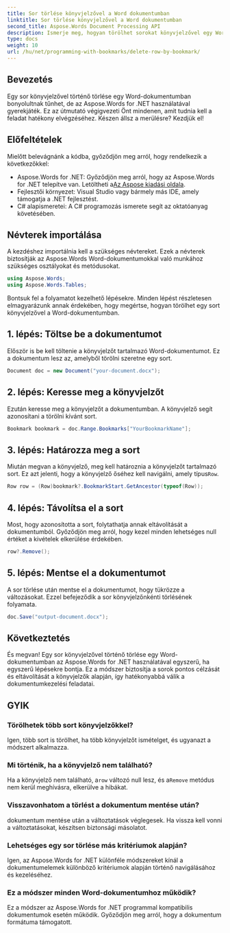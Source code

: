 ```yaml
---
title: Sor törlése könyvjelzővel a Word dokumentumban
linktitle: Sor törlése könyvjelzővel a Word dokumentumban
second_title: Aspose.Words Document Processing API
description: Ismerje meg, hogyan törölhet sorokat könyvjelzővel egy Word-dokumentumban az Aspose.Words for .NET használatával. Kövesse lépésenkénti útmutatónkat a hatékony dokumentumkezelés érdekében.
type: docs
weight: 10
url: /hu/net/programming-with-bookmarks/delete-row-by-bookmark/
---
```

## Bevezetés

Egy sor könyvjelzővel történő törlése egy Word-dokumentumban bonyolultnak tűnhet, de az Aspose.Words for .NET használatával gyerekjáték. Ez az útmutató végigvezeti Önt mindenen, amit tudnia kell a feladat hatékony elvégzéséhez. Készen állsz a merülésre? Kezdjük el!

## Előfeltételek

Mielőtt belevágnánk a kódba, győződjön meg arról, hogy rendelkezik a következőkkel:

-  Aspose.Words for .NET: Győződjön meg arról, hogy az Aspose.Words for .NET telepítve van. Letöltheti a[Az Aspose kiadási oldala](https://releases.aspose.com/words/net/).
- Fejlesztői környezet: Visual Studio vagy bármely más IDE, amely támogatja a .NET fejlesztést.
- C# alapismeretei: A C# programozás ismerete segít az oktatóanyag követésében.

## Névterek importálása

A kezdéshez importálnia kell a szükséges névtereket. Ezek a névterek biztosítják az Aspose.Words Word-dokumentumokkal való munkához szükséges osztályokat és metódusokat.

```csharp
using Aspose.Words;
using Aspose.Words.Tables;
```

Bontsuk fel a folyamatot kezelhető lépésekre. Minden lépést részletesen elmagyarázunk annak érdekében, hogy megértse, hogyan törölhet egy sort könyvjelzővel a Word-dokumentumban.

## 1. lépés: Töltse be a dokumentumot

Először is be kell töltenie a könyvjelzőt tartalmazó Word-dokumentumot. Ez a dokumentum lesz az, amelyből törölni szeretne egy sort.

```csharp
Document doc = new Document("your-document.docx");
```

## 2. lépés: Keresse meg a könyvjelzőt

Ezután keresse meg a könyvjelzőt a dokumentumban. A könyvjelző segít azonosítani a törölni kívánt sort.

```csharp
Bookmark bookmark = doc.Range.Bookmarks["YourBookmarkName"];
```

## 3. lépés: Határozza meg a sort

 Miután megvan a könyvjelző, meg kell határoznia a könyvjelzőt tartalmazó sort. Ez azt jelenti, hogy a könyvjelző őséhez kell navigálni, amely típus`Row`.

```csharp
Row row = (Row)bookmark?.BookmarkStart.GetAncestor(typeof(Row));
```

## 4. lépés: Távolítsa el a sort

Most, hogy azonosította a sort, folytathatja annak eltávolítását a dokumentumból. Győződjön meg arról, hogy kezel minden lehetséges null értéket a kivételek elkerülése érdekében.

```csharp
row?.Remove();
```

## 5. lépés: Mentse el a dokumentumot

A sor törlése után mentse el a dokumentumot, hogy tükrözze a változásokat. Ezzel befejeződik a sor könyvjelzőnkénti törlésének folyamata.

```csharp
doc.Save("output-document.docx");
```

## Következtetés

És megvan! Egy sor könyvjelzővel történő törlése egy Word-dokumentumban az Aspose.Words for .NET használatával egyszerű, ha egyszerű lépésekre bontja. Ez a módszer biztosítja a sorok pontos célzását és eltávolítását a könyvjelzők alapján, így hatékonyabbá válik a dokumentumkezelési feladatai.

## GYIK

### Törölhetek több sort könyvjelzőkkel?
Igen, több sort is törölhet, ha több könyvjelzőt ismételget, és ugyanazt a módszert alkalmazza.

### Mi történik, ha a könyvjelző nem található?
 Ha a könyvjelző nem található, a`row` változó null lesz, és a`Remove` metódus nem kerül meghívásra, elkerülve a hibákat.

### Visszavonhatom a törlést a dokumentum mentése után?
dokumentum mentése után a változtatások véglegesek. Ha vissza kell vonni a változtatásokat, készítsen biztonsági másolatot.

### Lehetséges egy sor törlése más kritériumok alapján?
Igen, az Aspose.Words for .NET különféle módszereket kínál a dokumentumelemek különböző kritériumok alapján történő navigálásához és kezeléséhez.

### Ez a módszer minden Word-dokumentumhoz működik?
Ez a módszer az Aspose.Words for .NET programmal kompatibilis dokumentumok esetén működik. Győződjön meg arról, hogy a dokumentum formátuma támogatott.